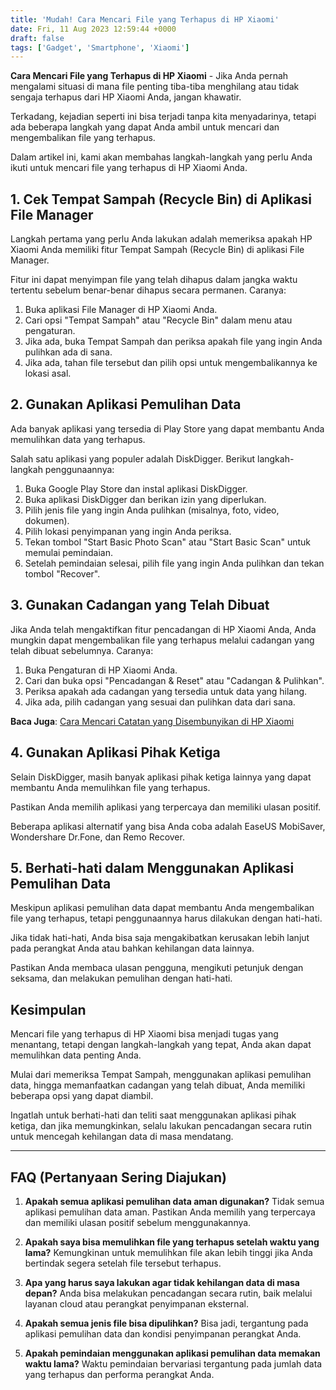 ```yaml
---
title: 'Mudah! Cara Mencari File yang Terhapus di HP Xiaomi'
date: Fri, 11 Aug 2023 12:59:44 +0000
draft: false
tags: ['Gadget', 'Smartphone', 'Xiaomi']
---
```


**Cara Mencari File yang Terhapus di HP Xiaomi** - Jika Anda pernah mengalami situasi di mana file penting tiba-tiba menghilang atau tidak sengaja terhapus dari HP Xiaomi Anda, jangan khawatir.

Terkadang, kejadian seperti ini bisa terjadi tanpa kita menyadarinya, tetapi ada beberapa langkah yang dapat Anda ambil untuk mencari dan mengembalikan file yang terhapus.

Dalam artikel ini, kami akan membahas langkah-langkah yang perlu Anda ikuti untuk mencari file yang terhapus di HP Xiaomi Anda.

**1\. Cek Tempat Sampah (Recycle Bin) di Aplikasi File Manager**
----------------------------------------------------------------

Langkah pertama yang perlu Anda lakukan adalah memeriksa apakah HP Xiaomi Anda memiliki fitur Tempat Sampah (Recycle Bin) di aplikasi File Manager.

Fitur ini dapat menyimpan file yang telah dihapus dalam jangka waktu tertentu sebelum benar-benar dihapus secara permanen. Caranya:

1.  Buka aplikasi File Manager di HP Xiaomi Anda.
2.  Cari opsi "Tempat Sampah" atau "Recycle Bin" dalam menu atau pengaturan.
3.  Jika ada, buka Tempat Sampah dan periksa apakah file yang ingin Anda pulihkan ada di sana.
4.  Jika ada, tahan file tersebut dan pilih opsi untuk mengembalikannya ke lokasi asal.

**2\. Gunakan Aplikasi Pemulihan Data**
---------------------------------------

Ada banyak aplikasi yang tersedia di Play Store yang dapat membantu Anda memulihkan data yang terhapus.

Salah satu aplikasi yang populer adalah DiskDigger. Berikut langkah-langkah penggunaannya:

1.  Buka Google Play Store dan instal aplikasi DiskDigger.
2.  Buka aplikasi DiskDigger dan berikan izin yang diperlukan.
3.  Pilih jenis file yang ingin Anda pulihkan (misalnya, foto, video, dokumen).
4.  Pilih lokasi penyimpanan yang ingin Anda periksa.
5.  Tekan tombol "Start Basic Photo Scan" atau "Start Basic Scan" untuk memulai pemindaian.
6.  Setelah pemindaian selesai, pilih file yang ingin Anda pulihkan dan tekan tombol "Recover".

**3\. Gunakan Cadangan yang Telah Dibuat**
------------------------------------------

Jika Anda telah mengaktifkan fitur pencadangan di HP Xiaomi Anda, Anda mungkin dapat mengembalikan file yang terhapus melalui cadangan yang telah dibuat sebelumnya. Caranya:

1.  Buka Pengaturan di HP Xiaomi Anda.
2.  Cari dan buka opsi "Pencadangan & Reset" atau "Cadangan & Pulihkan".
3.  Periksa apakah ada cadangan yang tersedia untuk data yang hilang.
4.  Jika ada, pilih cadangan yang sesuai dan pulihkan data dari sana.

**Baca Juga**: [Cara Mencari Catatan yang Disembunyikan di HP Xiaomi](https://blog.ajiekusumadhany.com/cara-mencari-catatan-yang-disembunyikan-di-hp-xiaomi/)

**4\. Gunakan Aplikasi Pihak Ketiga**
-------------------------------------

Selain DiskDigger, masih banyak aplikasi pihak ketiga lainnya yang dapat membantu Anda memulihkan file yang terhapus.

Pastikan Anda memilih aplikasi yang terpercaya dan memiliki ulasan positif.

Beberapa aplikasi alternatif yang bisa Anda coba adalah EaseUS MobiSaver, Wondershare Dr.Fone, dan Remo Recover.

**5\. Berhati-hati dalam Menggunakan Aplikasi Pemulihan Data**
--------------------------------------------------------------

Meskipun aplikasi pemulihan data dapat membantu Anda mengembalikan file yang terhapus, tetapi penggunaannya harus dilakukan dengan hati-hati.

Jika tidak hati-hati, Anda bisa saja mengakibatkan kerusakan lebih lanjut pada perangkat Anda atau bahkan kehilangan data lainnya.

Pastikan Anda membaca ulasan pengguna, mengikuti petunjuk dengan seksama, dan melakukan pemulihan dengan hati-hati.

**Kesimpulan**
--------------

Mencari file yang terhapus di HP Xiaomi bisa menjadi tugas yang menantang, tetapi dengan langkah-langkah yang tepat, Anda akan dapat memulihkan data penting Anda.

Mulai dari memeriksa Tempat Sampah, menggunakan aplikasi pemulihan data, hingga memanfaatkan cadangan yang telah dibuat, Anda memiliki beberapa opsi yang dapat diambil.

Ingatlah untuk berhati-hati dan teliti saat menggunakan aplikasi pihak ketiga, dan jika memungkinkan, selalu lakukan pencadangan secara rutin untuk mencegah kehilangan data di masa mendatang.

* * *

**FAQ (Pertanyaan Sering Diajukan)**
------------------------------------

1.  **Apakah semua aplikasi pemulihan data aman digunakan?** Tidak semua aplikasi pemulihan data aman. Pastikan Anda memilih yang terpercaya dan memiliki ulasan positif sebelum menggunakannya.
    
2.  **Apakah saya bisa memulihkan file yang terhapus setelah waktu yang lama?** Kemungkinan untuk memulihkan file akan lebih tinggi jika Anda bertindak segera setelah file tersebut terhapus.
    
3.  **Apa yang harus saya lakukan agar tidak kehilangan data di masa depan?** Anda bisa melakukan pencadangan secara rutin, baik melalui layanan cloud atau perangkat penyimpanan eksternal.
    
4.  **Apakah semua jenis file bisa dipulihkan?** Bisa jadi, tergantung pada aplikasi pemulihan data dan kondisi penyimpanan perangkat Anda.
    
5.  **Apakah pemindaian menggunakan aplikasi pemulihan data memakan waktu lama?** Waktu pemindaian bervariasi tergantung pada jumlah data yang terhapus dan performa perangkat Anda.
